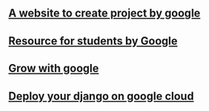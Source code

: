 ## [A website to create project by google](https://www.madewithcode.com/)

## [Resource for students by Google](https://buildyourfuture.withgoogle.com/)

## [Grow with google](https://grow.google/)

## [Deploy your django on google cloud](https://cloud.google.com/python/django)
